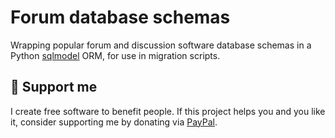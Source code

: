 # Forum database schemas

Wrapping popular forum and discussion software database schemas in a Python [sqlmodel](https://sqlmodel.tiangolo.com) ORM, for use in migration scripts.

## 🎁 Support me

I create free software to benefit people.
If this project helps you and you like it, consider supporting me by donating via [PayPal](https://www.paypal.com/donate/?hosted_button_id=XDUWS5K6947HY).
